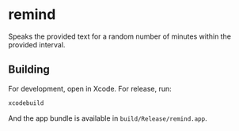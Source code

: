 # remind
Speaks the provided text for a random number of minutes within the provided interval.

## Building
For development, open in Xcode. For release, run:
```sh
xcodebuild
```

And the app bundle is available in `build/Release/remind.app`.
